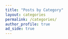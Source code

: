 ```yaml
---
title: "Posts by Category"
layout: categories
permalink: /categories/
author_profile: true
ad_side: true
---
```

